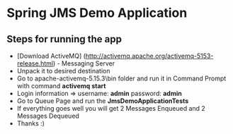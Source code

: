 # Spring JMS Demo Application

## Steps for running the app
* [Download ActiveMQ] (http://activemq.apache.org/activemq-5153-release.html) - Messaging Server
* Unpack it to desired destination
* Go to apache-activemq-5.15.3\bin folder and run it in Command Prompt with command **activemq start**
* Login information => username: **admin**
                       password: **admin**
* Go to Queue Page and run the **JmsDemoApplicationTests**
* If everything goes well you will get 2 Messages Enqueued and 2 Messages Dequeued
* Thanks :)                     